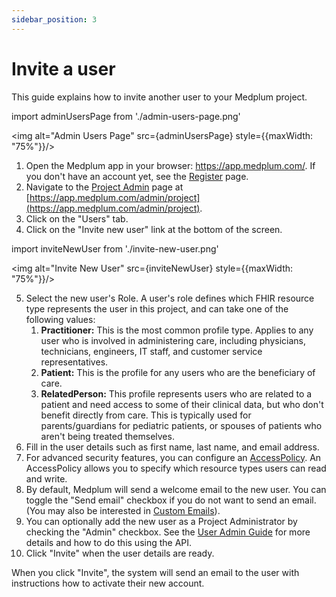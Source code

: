 ```yaml
---
sidebar_position: 3
---
```


# Invite a user

This guide explains how to invite another user to your Medplum project.

import adminUsersPage from './admin-users-page.png'

<img alt="Admin Users Page" src={adminUsersPage} style={{maxWidth: "75%"}}/>

1. Open the Medplum app in your browser: https://app.medplum.com/. If you don't have an account yet, see the [Register](../tutorials/register) page.
2. Navigate to the [Project Admin](https://app.medplum.com/admin/project) page at [https://app.medplum.com/admin/project](https://app.medplum.com/admin/project).
3. Click on the "Users" tab.
4. Click on the "Invite new user" link at the bottom of the screen.

import inviteNewUser from './invite-new-user.png'

<img alt="Invite New User" src={inviteNewUser} style={{maxWidth: "75%"}}/>

5. Select the new user's Role. A user's role defines which FHIR resource type represents the user in this project, and can take one of the following values:
   1. **Practitioner:** This is the most common profile type. Applies to any user who is involved in administering care, including physicians, technicians, engineers, IT staff, and customer service representatives.
   2. **Patient:** This is the profile for any users who are the beneficiary of care.
   3. **RelatedPerson:** This profile represents users who are related to a patient and need access to some of their clinical data, but who don't benefit directly from care. This is typically used for parents/guardians for pediatric patients, or spouses of patients who aren't being treated themselves.
6. Fill in the user details such as first name, last name, and email address.
7. For advanced security features, you can configure an [AccessPolicy](../auth/access-control). An AccessPolicy allows you to specify which resource types users can read and write.
8. By default, Medplum will send a welcome email to the new user. You can toggle the "Send email" checkbox if you do not want to send an email. (You may also be interested in [Custom Emails](/docs/auth/custom-emails)).
9. You can optionally add the new user as a Project Administrator by checking the "Admin" checkbox. See the [User Admin Guide](https://www.medplum.com/docs/auth/user-management-guide#user-administration-via-medplum-app) for more details and how to do this using the API.
10. Click "Invite" when the user details are ready.

When you click "Invite", the system will send an email to the user with instructions how to activate their new account.
